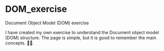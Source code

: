 # DOM_exercise
Document Object Model (DOM) exercise

I have created my own exercise to understand the Document object model (DOM) structure.
The page is simple, but it is good to remember the main concepts. 🎵🥁.


